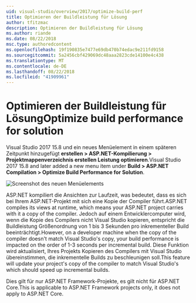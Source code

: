 ```yaml
---
uid: visual-studio/overview/2017/optimize-build-perf
title: Optimieren der Buildleistung für Lösung
author: tfitzmac
description: Optimieren der Buildleistung für Lösung
ms.author: riande
ms.date: 08/22/2018
msc.type: authoredcontent
ms.openlocfilehash: 19f190835e7477e69db470b74edac9e211fd9158
ms.sourcegitcommit: 5a2456cbf429069dc48aaa2823cde14100e4c438
ms.translationtype: MT
ms.contentlocale: de-DE
ms.lasthandoff: 08/22/2018
ms.locfileid: "41909961"
---
```

# <a name="optimize-build-performance-for-solution"></a><span data-ttu-id="520fd-103">Optimieren der Buildleistung für Lösung</span><span class="sxs-lookup"><span data-stu-id="520fd-103">Optimize build performance for solution</span></span>
<span data-ttu-id="520fd-104">Visual Studio 2017 15.8 und ein neues Menüelement in einem späteren Zeitpunkt hinzugefügt **erstellen > ASP.NET-Kompilierung > Projektmappenverzeichnis erstellen Leistung optimieren**.</span><span class="sxs-lookup"><span data-stu-id="520fd-104">Visual Studio 2017 15.8 and later added a new menu item under **Build > ASP.NET Compilation > Optimize Build Performance for Solution**.</span></span>

![Screenshot des neuen Menüelements](optimize-build-perf/_static/optimize-build-performance-for-solution.png)

<span data-ttu-id="520fd-106">ASP.NET kompiliert die Ansichten zur Laufzeit, was bedeutet, dass es sich bei Ihrem ASP.NET-Projekt mit sich eine Kopie der Compiler führt.</span><span class="sxs-lookup"><span data-stu-id="520fd-106">ASP.NET compiles its views at runtime, which means your ASP.NET project carries with it a copy of the compiler.</span></span> <span data-ttu-id="520fd-107">Jedoch auf einem Entwicklercomputer wird, wenn die Kopie des Compilers nicht Visual Studio kopieren, entspricht die Buildleistung Größenordnung von 1 bis 3 Sekunden pro inkrementeller Build beeinträchtigt.</span><span class="sxs-lookup"><span data-stu-id="520fd-107">However, on a developer machine when the copy of the compiler doesn't match Visual Studio's copy, your build performance is impacted on the order of 1-3 seconds per incremental build.</span></span> <span data-ttu-id="520fd-108">Diese Funktion wird aktualisiert, Ihres Projekts Kopieren des Compilers mit Visual Studio übereinstimmen, die inkrementelle Builds zu beschleunigen soll.</span><span class="sxs-lookup"><span data-stu-id="520fd-108">This feature will update your project's copy of the compiler to match Visual Studio's which should speed up incremental builds.</span></span>

<span data-ttu-id="520fd-109">Dies gilt für nur ASP.NET Framework-Projekte, es gilt nicht für ASP.NET Core.</span><span class="sxs-lookup"><span data-stu-id="520fd-109">This is applicable to ASP.NET Framework projects only, it does not apply to ASP.NET Core.</span></span>
